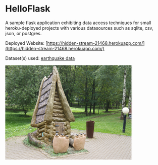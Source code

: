 # HelloFlask

A sample flask application exhibiting data access techniques for small heroku-deployed projects with various datasources such as sqlite, csv, json, or postgres.

Deployed Website:
[https://hidden-stream-21468.herokuapp.com/](https://hidden-stream-21468.herokuapp.com/)

Dataset(s) used:
[earthquake data](https://www.kaggle.com/usgs/earthquake-database)

![hut](images/sample-hut-400x300.png)
